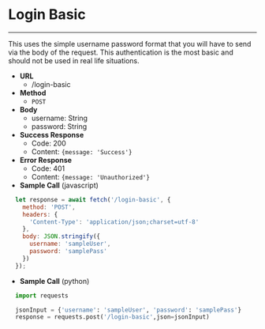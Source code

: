 # Login Basic

----
This uses the simple username password format that you will have to send via the body of the request.
This authentication is the most basic and should not be used in real life situations.

- **URL**
  - /login-basic
- **Method**
  - `POST`
- **Body**
  - username: String
  - password: String
- **Success Response**
  - Code: 200
  - Content: `{message: 'Success'}`
- **Error Response**
  - Code: 401
  - Content: `{message: 'Unauthorized'}`
- **Sample Call** (javascript)

```javascript
  let response = await fetch('/login-basic', {
    method: 'POST',
    headers: {
      'Content-Type': 'application/json;charset=utf-8'
    },
    body: JSON.stringify({
      username: 'sampleUser',
      password: 'samplePass'
    })
  });
```

- **Sample Call** (python)

```python
  import requests

  jsonInput = {'username': 'sampleUser', 'password': 'samplePass'}
  response = requests.post('/login-basic',json=jsonInput)
```
